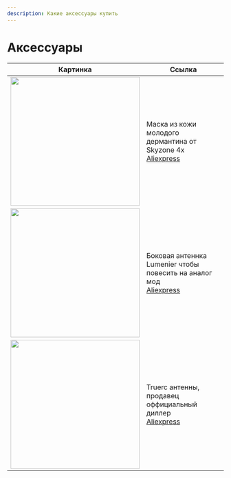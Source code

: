 ```yaml
---
description: Какие аксессуары купить
---
```


# Аксессуары

| Картинка | Ссылка |
| --- | --- |
| <img src="https://ae04.alicdn.com/kf/Sde751e76f9724a30a803a1f2d8227bc4X.jpg_640x640.jpg" width="300"> | Маска из кожи молодого дермантина от Skyzone 4x <br> [Aliexpress](https://aliexpress.ru/item/1005004912953438.html) |
| <img src="https://ae04.alicdn.com/kf/Sc5af9d6aabb14f5f9de8549a142a3da5v.jpg_640x640.jpg" width="300"> | Боковая антеннка Lumenier чтобы повесить на аналог мод <br> [Aliexpress](https://aliexpress.ru/item/1005004714491114.html) |
| <img src="https://ae04.alicdn.com/kf/Scfb301d193ab442fbd963353372baa46D.jpeg_640x640.jpg" width="300"> | Truerc антенны, продавец оффициальный диллер <br> [Aliexpress](https://aliexpress.ru/item/1005005082182995.html)